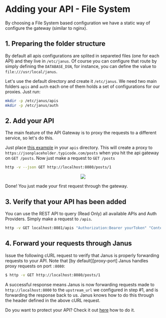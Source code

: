 # Adding your API - File System

By choosing a File System based configuration we have a static way of configure the gateway (similar to nginx).

## 1. Preparing the folder structure

By default all apis configurations are splited in separeted files (one for each API) and they live in
`/etc/janus`. Of course you can configure that route by simply defining the `DATABASE_DSN`, for instance,
you can define the value to `file:///usr/local/janus`.

Let's use the default directory and create it `/etc/janus`. We need two main folders `apis` and `auth` each one of them
holds a set of configurations for our proxies. Just run:

```bash
mkdir -p /etc/janus/apis
mkdir -p /etc/janus/auth
```

## 2. Add your API

The main feature of the API Gateway is to proxy the requests to a different service, so let's do this.

Just place [this example](../examples/apis/posts.json) in your `apis` directory.
This will create a proxy to `https://jsonplaceholder.typicode.com/posts` when you hit the api gateway on `GET /posts`.
Now just make a request to `GET /posts`

```bash
http -v --json GET http://localhost:8080/posts/1
```

<p align="center">
  <a href="http://g.recordit.co/vufeMjwEfg.gif">
    <img src="http://g.recordit.co/vufeMjwEfg.gif">
  </a>
</p>

Done! You just made your first request through the gateway.

## 3. Verify that your API has been added

You can use the REST API to query (Read Only) all available APIs and Auth Providers. Simply make a request 
to `/apis`.

```bash
http -v GET localhost:8081/apis "Authorization:Bearer yourToken" "Content-Type: application/json"
```

## 4. Forward your requests through Janus

Issue the following cURL request to verify that Janus is properly forwarding
requests to your API. Note that [by default][proxy-port] Janus handles proxy
requests on port `:8080`:

```bash
$ http -v GET http://localhost:8080/posts/1
```

A successful response means Janus is now forwarding requests made to
`http://localhost:8000` to the `upstream_url` we configured in step #1,
and is forwarding the response back to us. Janus knows how to do this through
the header defined in the above cURL request.

Do you want to protect your API? Check it out [here](proxy_auth_methods.md) how to do it.
